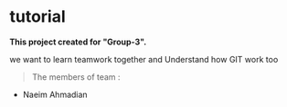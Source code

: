 # tutorial

**This project created for "Group-3".**

we want to learn teamwork together and Understand how GIT work too

> The members of team :
* Naeim Ahmadian
